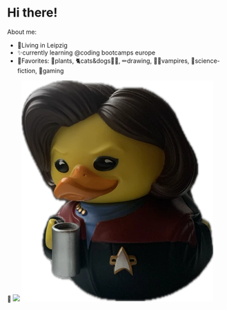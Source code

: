 # Hi there!
About me:
* 🌃Living in Leipzig 
* ✨currently learning @coding bootcamps europe
* 💞Favorites: 🌱plants, 🐈cats&dogs🐕‍🦺, ✏drawing, 🧛‍♂️vampires, 🚀science-fiction, 👾gaming
  
🌱 <a href="https://www.codewars.com/users/Artromi"/><img src="https://www.codewars.com/users/Artromi/badges/micro"/></a>
![Alt-Text](https://github.com/Artromi/Artromi/blob/main/janeway.jpg?raw=true)
<!--
**Artromi/Artromi** is a ✨ _special_ ✨ repository because its `README.md` (this file) appears on your GitHub profile.

Here are some ideas to get you started:

- 🔭 I’m currently working on ...
- 🌱 I’m currently learning ...
- 👯 I’m looking to collaborate on ...
- 🤔 I’m looking for help with ...
- 💬 Ask me about ...
- 📫 How to reach me: ...
- 😄 Pronouns: ...
- ⚡ Fun fact: ...
-->

